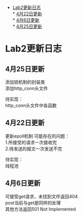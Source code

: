 * [Lab2更新日志](#lab2更新日志)    
      * [4月22日更新](#4月22日更新)  
      * [4月6日更新](#4月6日更新)   
      * [4月25日更新](#4月25日更新)   
      
        

# Lab2更新日志

## 4月25日更新  
添加锁机制的封装类  
添加http_conn头文件  

待实现：  
http_conn头文件中各函数  

## 4月22日更新  
更新epoll机制
可能存在的问题：  
1.所接受的请求一次接收完  
2.待发送的报文一次发送不完  

待实现：  
线程池  

## 4月6日更新

可接受get请求，未找到文件返回404  
post当前与get是同样的处理  
其他方法返回501 Not Implemented  
